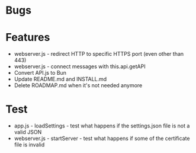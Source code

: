 # Bugs

# Features

- webserver.js - redirect HTTP to specific HTTPS port (even other than 443)
- webserver.js - connect messages with this.api.getAPI
- Convert API.js to Bun
- Update README.md and INSTALL.md
- Delete ROADMAP.md when it's not needed anymore

# Test

- app.js - loadSettings - test what happens if the settings.json file is not a valid JSON
- webserver.js - startServer - test what happens if some of the certificate file is invalid

